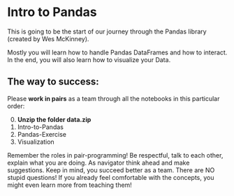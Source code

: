 # Intro to Pandas

This is going to be the start of our 
journey through the Pandas library 
(created by Wes McKinney).

Mostly you will learn how to handle 
Pandas DataFrames and how to interact.
In the end, you will also learn how
to visualize your Data.

## The way to success:

Please **work in pairs** as a team through all the notebooks
in this particular order:

0. **Unzip the folder data.zip**
1. Intro-to-Pandas
2. Pandas-Exercise
3. Visualization 

Remember the roles in pair-programming! 
Be respectful, talk to each other, explain what you are doing.
As navigator think ahead and make suggestions.
Keep in mind, you succeed better as a team.
There are NO stupid questions! 
If you already feel comfortable with the concepts,
you might even learn more from teaching them!

